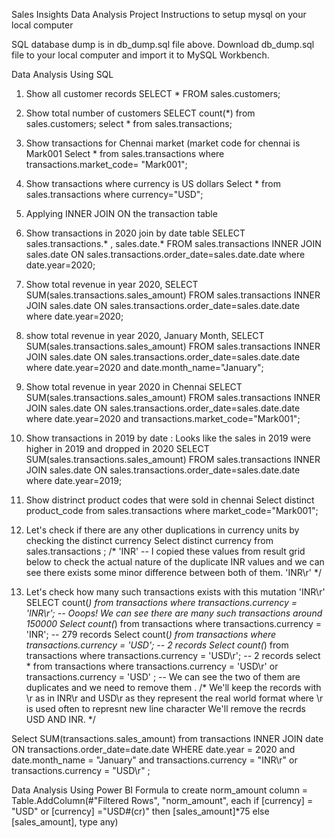 Sales Insights Data Analysis Project
Instructions to setup mysql on your local computer


SQL database dump is in db_dump.sql file above. Download db_dump.sql file to your local computer and import it to MySQL Workbench.

Data Analysis Using SQL
1. Show all customer records
SELECT * FROM sales.customers;
2. Show total number of customers
SELECT count(*) from sales.customers;
select * from sales.transactions;

3. Show transactions for Chennai market (market code for chennai is Mark001
Select * from sales.transactions where transactions.market_code= "Mark001";

4.  Show transactions where currency is US dollars
Select * from sales.transactions where currency="USD";

5. Applying INNER JOIN ON the transaction table

6. Show transactions in 2020 join by date table
SELECT sales.transactions.* , sales.date.*
FROM sales.transactions
INNER JOIN sales.date
ON sales.transactions.order_date=sales.date.date where date.year=2020;

7. Show total revenue in year 2020,
SELECT SUM(sales.transactions.sales_amount)
FROM sales.transactions
INNER JOIN sales.date
ON sales.transactions.order_date=sales.date.date where date.year=2020;

8. show total revenue in year 2020, January Month,
SELECT SUM(sales.transactions.sales_amount)
FROM sales.transactions
INNER JOIN sales.date
ON sales.transactions.order_date=sales.date.date where date.year=2020 and date.month_name="January";

9. Show total revenue in year 2020 in Chennai
SELECT SUM(sales.transactions.sales_amount)
FROM sales.transactions
INNER JOIN sales.date
ON sales.transactions.order_date=sales.date.date where date.year=2020 and transactions.market_code="Mark001";

10. Show transactions in 2019 by date : Looks like the sales in 2019 were higher in 2019 and dropped in 2020
SELECT SUM(sales.transactions.sales_amount)
FROM sales.transactions
INNER JOIN sales.date
ON sales.transactions.order_date=sales.date.date where date.year=2019;

11. Show distrinct product codes that were sold in chennai
Select distinct product_code from sales.transactions where market_code="Mark001";


12. Let's check if there are any other duplications in currency units by checking the distinct currency
Select distinct currency from sales.transactions ;
/*
'INR'  -- I copied these values from result grid below to check the actual nature of the duplicate INR values and we can see there exists some minor difference between both of them.
'INR\r'
*/

13. Let's check how many such transactions exists with this mutation 'INR\r'
SELECT count(*) from transactions where transactions.currency = 'INR\r';   -- Ooops! We can see there are many such transactions around 150000
Select count(*) from transactions where transactions.currency = 'INR';    -- 279 records 
Select count(*) from transactions where transactions.currency = 'USD';    --  2 records 
Select count(*) from transactions where transactions.currency = 'USD\r';  --  2 records 
select * from transactions where transactions.currency = 'USD\r' or transactions.currency = 'USD' ; -- We can see the two of them are duplicates and we need to remove them .
/* We'll keep the records with \r as in INR\r and USD\r as they represent the real world format where \r is used often to represnt new line character
We'll remove the recrds USD AND INR.
*/

Select SUM(transactions.sales_amount)
from transactions
INNER JOIN date
ON transactions.order_date=date.date WHERE date.year = 2020 and date.month_name = "January" and transactions.currency = "INR\r" or transactions.currency = "USD\r" ;


Data Analysis Using Power BI
Formula to create norm_amount column
= Table.AddColumn(#"Filtered Rows", "norm_amount", each if [currency] = "USD" or [currency] ="USD#(cr)" then [sales_amount]*75 else [sales_amount], type any)
